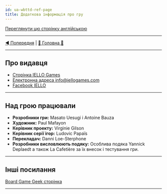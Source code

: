 ```yaml
---
id: ua-wbttd-ref-page
title: Додаткова інформація про гру
---
```


[Переглянути цю сторінку англійською](../en/ReferencesPage.md)

***

[◄ Попередня](DescriptionOfSpecialMonsters.md) | [🚪 Головна 🚪](IndexPage.md)

***

## Про видавця

* [Сторінка IELLO Games](http://www.iellogames.com/)
* [Електронна адреса info@iellogames.com](mailto:info@iellogames.com)
* [Facebook IELLO](https://www.facebook.com/IelloFrance/)

***

## Над грою працювали

* **Розробники гри:** Masato Uesugi і Antoine Bauza
* **Художник:** Paul Mafayon
* **Керівник проекту:** Virginie Gilson
* **Керівник серії ігор:** Ludovic Papaïs
* **Перекладач:** Danni Loe-Sterphone
* **Розробники висловлюють подяку:** Особлива подяка Yannick Deplaedt а також La Cafetière за їх внесок і тестування гри.

***

## Інші посилання

[Board Game Geek сторінка](https://boardgamegeek.com/boardgame/195043/welcome-back-dungeon)

***
